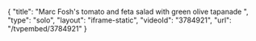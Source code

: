 {
    "title": "Marc Fosh's tomato and feta salad with green olive tapanade ",
    "type": "solo",
    "layout": "iframe-static",
    "videoId": "3784921",
    "url": "\/tvpembed\/3784921"
}